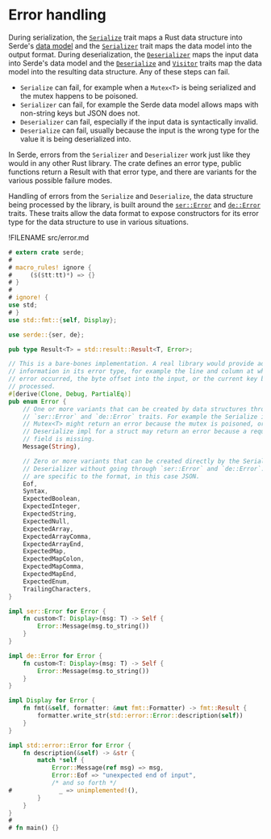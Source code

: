 # Error handling

During serialization, the [`Serialize`] trait maps a Rust data structure into
Serde's [data model] and the [`Serializer`] trait maps the data model into the
output format. During deserialization, the [`Deserializer`] maps the input data
into Serde's data model and the [`Deserialize`] and [`Visitor`] traits map the
data model into the resulting data structure. Any of these steps can fail.

- `Serialize` can fail, for example when a `Mutex<T>` is being serialized and
  the mutex happens to be poisoned.
- `Serializer` can fail, for example the Serde data model allows maps with
  non-string keys but JSON does not.
- `Deserializer` can fail, especially if the input data is syntactically
  invalid.
- `Deserialize` can fail, usually because the input is the wrong type for the
  value it is being deserialized into.

In Serde, errors from the `Serializer` and `Deserializer` work just like they
would in any other Rust library. The crate defines an error type, public
functions return a Result with that error type, and there are variants for the
various possible failure modes.

Handling of errors from the `Serialize` and `Deserialize`, the data structure
being processed by the library, is built around the [`ser::Error`] and
[`de::Error`] traits. These traits allow the data format to expose constructors
for its error type for the data structure to use in various situations.

[`Deserialize`]: https://docs.serde.rs/serde/trait.Deserialize.html
[`Deserializer`]: https://docs.serde.rs/serde/trait.Deserializer.html
[`Serialize`]: https://docs.serde.rs/serde/trait.Serialize.html
[`Serializer`]: https://docs.serde.rs/serde/ser/trait.Serializer.html
[`Visitor`]: https://docs.serde.rs/serde/de/trait.Visitor.html
[`de::Error`]: https://docs.serde.rs/serde/de/trait.Error.html
[`ser::Error`]: https://docs.serde.rs/serde/ser/trait.Error.html
[data model]: data-model.md

!FILENAME src/error.md
```rust
# extern crate serde;
#
# macro_rules! ignore {
#     ($($tt:tt)*) => {}
# }
#
# ignore! {
use std;
# }
use std::fmt::{self, Display};

use serde::{ser, de};

pub type Result<T> = std::result::Result<T, Error>;

// This is a bare-bones implementation. A real library would provide additional
// information in its error type, for example the line and column at which the
// error occurred, the byte offset into the input, or the current key being
// processed.
#[derive(Clone, Debug, PartialEq)]
pub enum Error {
    // One or more variants that can be created by data structures through the
    // `ser::Error` and `de::Error` traits. For example the Serialize impl for
    // Mutex<T> might return an error because the mutex is poisoned, or the
    // Deserialize impl for a struct may return an error because a required
    // field is missing.
    Message(String),

    // Zero or more variants that can be created directly by the Serializer and
    // Deserializer without going through `ser::Error` and `de::Error`. These
    // are specific to the format, in this case JSON.
    Eof,
    Syntax,
    ExpectedBoolean,
    ExpectedInteger,
    ExpectedString,
    ExpectedNull,
    ExpectedArray,
    ExpectedArrayComma,
    ExpectedArrayEnd,
    ExpectedMap,
    ExpectedMapColon,
    ExpectedMapComma,
    ExpectedMapEnd,
    ExpectedEnum,
    TrailingCharacters,
}

impl ser::Error for Error {
    fn custom<T: Display>(msg: T) -> Self {
        Error::Message(msg.to_string())
    }
}

impl de::Error for Error {
    fn custom<T: Display>(msg: T) -> Self {
        Error::Message(msg.to_string())
    }
}

impl Display for Error {
    fn fmt(&self, formatter: &mut fmt::Formatter) -> fmt::Result {
        formatter.write_str(std::error::Error::description(self))
    }
}

impl std::error::Error for Error {
    fn description(&self) -> &str {
        match *self {
            Error::Message(ref msg) => msg,
            Error::Eof => "unexpected end of input",
            /* and so forth */
#             _ => unimplemented!(),
        }
    }
}
#
# fn main() {}
```
